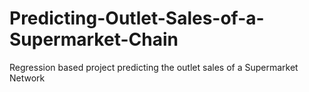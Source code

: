 # Predicting-Outlet-Sales-of-a-Supermarket-Chain
Regression based project predicting the outlet sales of a Supermarket Network
